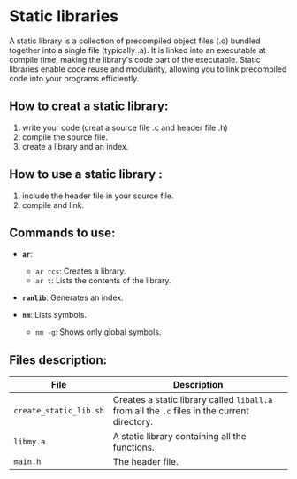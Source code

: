 # Static libraries
 A static library is a collection of precompiled object files (.o) bundled together into a single file (typically .a). It is linked into an executable at compile time, making the library's code part of the executable.
 Static libraries enable code reuse and modularity, allowing you to link precompiled code into your programs efficiently.

## How to creat a static library:
1. write your code (creat a source file .c and header file .h)
2. compile the source file.
3. create a library and an index.

## How to use a static library :
1. include the header file in your source file.
2. compile and link. 

## Commands to use:
* **`ar`**:
  - `ar rcs`: Creates a library.
  - `ar t`: Lists the contents of the library.
  
* **`ranlib`**: Generates an index.

* **`nm`**: Lists symbols.
  - `nm -g`: Shows only global symbols.

## Files description:

| File                    | Description                                                               |
|-------------------------|---------------------------------------------------------------------------|
| `create_static_lib.sh`  | Creates a static library called `liball.a` from all the `.c` files in the current directory. |
| `libmy.a`               | A static library containing all the functions.                           |
| `main.h`                | The header file.                                                         |
